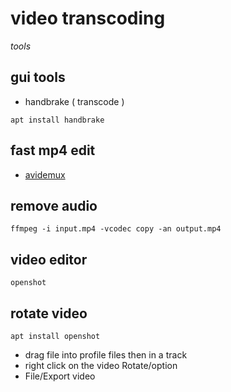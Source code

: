 # video transcoding

*tools*

## gui tools

- handbrake ( transcode )

```
apt install handbrake
```

## fast mp4 edit

- [avidemux](http://avidemux.sourceforge.net/download.html)

## remove audio

```
ffmpeg -i input.mp4 -vcodec copy -an output.mp4
```

## video editor

```
openshot
```

## rotate video

```
apt install openshot
```

- drag file into profile files then in a track
- right click on the video Rotate/option
- File/Export video

